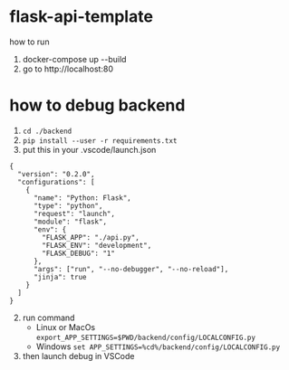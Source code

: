 # flask-api-template

how to run 
1. docker-compose up --build
2. go to http://localhost:80

# how to debug backend
1. ```cd ./backend```
2. ```pip install --user -r requirements.txt```
3. put this in your .vscode/launch.json
```
{
  "version": "0.2.0",
  "configurations": [
    {
      "name": "Python: Flask",
      "type": "python",
      "request": "launch",
      "module": "flask",
      "env": {
        "FLASK_APP": "./api.py",
        "FLASK_ENV": "development",
        "FLASK_DEBUG": "1"
      },
      "args": ["run", "--no-debugger", "--no-reload"],
      "jinja": true
    }
  ]
}
```
2. run command 
    - Linux or MacOs ```export_APP_SETTINGS=$PWD/backend/config/LOCALCONFIG.py```
    - Windows ```set APP_SETTINGS=%cd%/backend/config/LOCALCONFIG.py```
3. then launch debug in VSCode